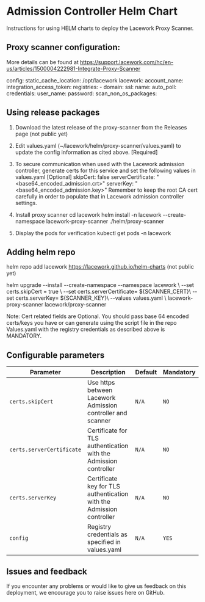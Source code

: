 # Admission Controller Helm Chart

Instructions for using HELM charts to deploy the Lacework Proxy Scanner.

## Proxy scanner configuration: 
More details can be found at https://support.lacework.com/hc/en-us/articles/1500004222981-Integrate-Proxy-Scanner

config:
  static_cache_location: /opt/lacework
  lacework:
    account_name: 
    integration_access_token: 
  registries:
    - domain: 
      ssl: 
      name: 
      auto_poll: 
      credentials:
        user_name: 
        password:
      scan_non_os_packages:

## Using release packages

1. Download the latest release of the proxy-scanner from the Releases page (not public yet)

2. Edit values.yaml (~/lacework/helm/proxy-scanner/values.yaml) to update the config information as cited above. [Required]
      
3. To secure communication when used with the Lacework admission controller, 
   generate certs for this service and set the following values in values.yaml [Optional]
   skipCert: false
   serverCertificate: "<base64_encoded_admission.crt>"
   serverKey: "<base64_encoded_admission.key>"
   Remember to keep the root CA cert carefully in order to populate that in Lacework admission controller settings.

4. Install proxy scanner
   cd lacework
   helm install -n lacework --create-namespace lacework-proxy-scanner ./helm/proxy-scanner

5. Display the pods for verification
   kubectl get pods -n lacework
   
## Adding helm repo
helm repo add lacework https://lacework.github.io/helm-charts (not public yet)

helm upgrade --install --create-namespace --namespace lacework \\
--set certs.skipCert = true \\
--set certs.serverCertificate= ${SCANNER_CERT}\\
--set certs.serverKey= ${SCANNER_KEY}\\
--values values.yaml \\
lacework-proxy-scanner lacework/proxy-scanner

Note:
Cert related fields are Optional.
You should pass base 64 encoded certs/keys you have or can generate using the script file in the repo
Values.yaml with the registry credentials as described above is MANDATORY.

## Configurable parameters

| Parameter                         | Description                                                                 | Default                   | Mandatory               |
| --------------------------------- | --------------------------------------------------------------------------- | ------------------------- | ----------------------- |
| `certs.skipCert`                  | Use https between Lacework Admission controller and scanner                 | `N/A`                     | `NO`                   |
| `certs.serverCertificate`         | Certificate for TLS authentication with the Admission controller            | `N/A`                     | `NO`                   |
| `certs.serverKey`                 | Certificate key for TLS authentication with the Admission controller        | `N/A`                     | `NO`                   |
| `config`                          | Registry credentials as specified in values.yaml                            | `N/A  `                   | `YES`                   |

## Issues and feedback

If you encounter any problems or would like to give us feedback on this deployment, we encourage you to raise issues here on GitHub.